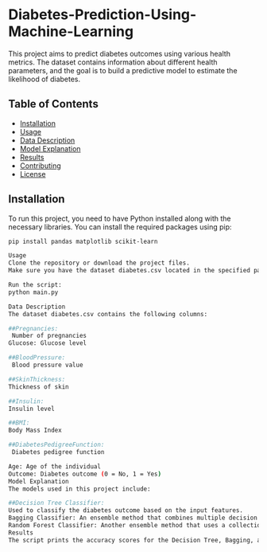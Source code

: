 # Diabetes-Prediction-Using-Machine-Learning

This project aims to predict diabetes outcomes using various health metrics. The dataset contains information about different health parameters, and the goal is to build a predictive model to estimate the likelihood of diabetes.

## Table of Contents
- [Installation](#installation)
- [Usage](#usage)
- [Data Description](#data-description)
- [Model Explanation](#model-explanation)
- [Results](#results)
- [Contributing](#contributing)
- [License](#license)

## Installation

To run this project, you need to have Python installed along with the necessary libraries. You can install the required packages using pip:

```bash
pip install pandas matplotlib scikit-learn

Usage
Clone the repository or download the project files.
Make sure you have the dataset diabetes.csv located in the specified path (E:/diabetes.csv).

Run the script:
python main.py

Data Description
The dataset diabetes.csv contains the following columns:

##Pregnancies:
 Number of pregnancies
Glucose: Glucose level

##BloodPressure:
 Blood pressure value

##SkinThickness:
Thickness of skin

##Insulin:
Insulin level

##BMI:
Body Mass Index

##DiabetesPedigreeFunction:
 Diabetes pedigree function

Age: Age of the individual
Outcome: Diabetes outcome (0 = No, 1 = Yes)
Model Explanation
The models used in this project include:

##Decision Tree Classifier:
Used to classify the diabetes outcome based on the input features.
Bagging Classifier: An ensemble method that combines multiple decision trees for better performance.
Random Forest Classifier: Another ensemble method that uses a collection of decision trees to improve classification accuracy.
Results
The script prints the accuracy scores for the Decision Tree, Bagging, and Random Forest models based on cross-validation and test sets.



